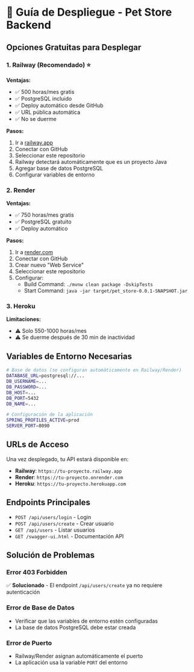# 🚀 Guía de Despliegue - Pet Store Backend

## Opciones Gratuitas para Desplegar

### 1. Railway (Recomendado) ⭐
**Ventajas:**
- ✅ 500 horas/mes gratis
- ✅ PostgreSQL incluido
- ✅ Deploy automático desde GitHub
- ✅ URL pública automática
- ✅ No se duerme

**Pasos:**
1. Ir a [railway.app](https://railway.app)
2. Conectar con GitHub
3. Seleccionar este repositorio
4. Railway detectará automáticamente que es un proyecto Java
5. Agregar base de datos PostgreSQL
6. Configurar variables de entorno

### 2. Render
**Ventajas:**
- ✅ 750 horas/mes gratis
- ✅ PostgreSQL gratuito
- ✅ Deploy automático

**Pasos:**
1. Ir a [render.com](https://render.com)
2. Conectar con GitHub
3. Crear nuevo "Web Service"
4. Seleccionar este repositorio
5. Configurar:
   - Build Command: `./mvnw clean package -DskipTests`
   - Start Command: `java -jar target/pet_store-0.0.1-SNAPSHOT.jar`

### 3. Heroku
**Limitaciones:**
- ⚠️ Solo 550-1000 horas/mes
- ⚠️ Se duerme después de 30 min de inactividad

## Variables de Entorno Necesarias

```bash
# Base de datos (se configuran automáticamente en Railway/Render)
DATABASE_URL=postgresql://...
DB_USERNAME=...
DB_PASSWORD=...
DB_HOST=...
DB_PORT=5432
DB_NAME=...

# Configuración de la aplicación
SPRING_PROFILES_ACTIVE=prod
SERVER_PORT=8090
```

## URLs de Acceso

Una vez desplegado, tu API estará disponible en:
- **Railway**: `https://tu-proyecto.railway.app`
- **Render**: `https://tu-proyecto.onrender.com`
- **Heroku**: `https://tu-proyecto.herokuapp.com`

## Endpoints Principales

- `POST /api/users/login` - Login
- `POST /api/users/create` - Crear usuario
- `GET /api/users` - Listar usuarios
- `GET /swagger-ui.html` - Documentación API

## Solución de Problemas

### Error 403 Forbidden
✅ **Solucionado** - El endpoint `/api/users/create` ya no requiere autenticación

### Error de Base de Datos
- Verificar que las variables de entorno estén configuradas
- La base de datos PostgreSQL debe estar creada

### Error de Puerto
- Railway/Render asignan automáticamente el puerto
- La aplicación usa la variable `PORT` del entorno

